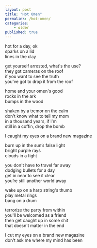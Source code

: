 ```yaml
---
layout: post
title: "Hot Omen"
permalink: /hot-omen/
categories:
    - older
published: true
---
```


hot for a day, ok  
sparks on a lid  
lines in the clay  
  
get yourself arrested, what's the use?  
they got cameras on the roof  
if you want to see the truth  
you've got to drop it from the roof  
  
home and your omen's good  
rocks in the ark  
bumps in the wood  
  
shaken by a tremor on the calm  
don't know what to tell my mom  
in a thousand years, if I'm   
still in a coffin, drop the bomb  
  
I caught my eyes on a brand new magazine  
  
burn up in the sun’s false light  
bright purple rays  
clouds in a fight  
  
you don't have to travel far away  
dodging bullets for a day   
get in near to see it clear  
you’re still another world away  
  
wake up on a harp string's thumb  
play metal rings  
bang on a drum  
  
terrorize the party from within   
you'll be welcomed as a friend  
then get caught up in some shit   
that doesn't matter in the end    
  
I cut my eyes on a brand new magazine  
don't ask me where my mind has been  
